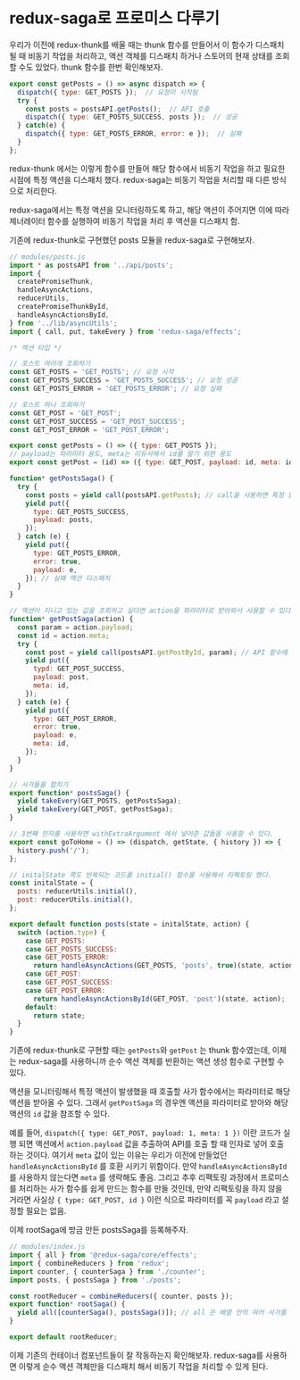 # redux-saga로 프로미스 다루기

우리가 이전에 redux-thunk를 배울 때는 thunk 함수를 만들어서 이 함수가 디스패치 될 때 비동기 작업을 처리하고, 액션 객체를 디스패치 하거나 스토어의 현재 상태를 조회 할 수도 있었다. thunk 함수를 한번 확인해보자.

```js
export const getPosts = () => async dispatch => {
  dispatch({ type: GET_POSTS });  // 요청이 시작됨
  try {
    const posts = postsAPI.getPosts();  // API 호출
    dispatch({ type: GET_POSTS_SUCCESS, posts });  // 성공
  } catch(e) {
    dispatch({ type: GET_POSTS_ERROR, error: e });  // 실패
  }
};
```

redux-thunk 에서는 이렇게 함수를 만들어 해당 함수에서 비동기 작업을 하고 필요한 시점에 특정 액션을 디스패치 했다. redux-saga는 비동기 작업을 처리할 때 다른 방식으로 처리한다.

redux-saga에서는 특정 액션을 모니터링하도록 하고, 해당 액션이 주어지면 이에 따라 제너레이터 함수를 실행하여 비동기 작업을 처리 후 액션을 디스패치 함.

기존에 redux-thunk로 구현했던 posts 모듈을 redux-saga로 구현해보자.

```jsx
// modules/posts.js
import * as postsAPI from '../api/posts';
import {
  createPromiseThunk,
  handleAsyncActions,
  reducerUtils,
  createPromiseThunkById,
  handleAsyncActionsById,
} from '../lib/asyncUtils';
import { call, put, takeEvery } from 'redux-saga/effects';

/* 액션 타입 */

// 포스트 여러개 조회하기
const GET_POSTS = 'GET_POSTS'; // 요청 시작
const GET_POSTS_SUCCESS = 'GET_POSTS_SUCCESS'; // 요청 성공
const GET_POSTS_ERROR = 'GET_POSTS_ERROR'; // 요청 실패

// 포스트 하나 조회하기
const GET_POST = 'GET_POST';
const GET_POST_SUCCESS = 'GET_POST_SUCCESS';
const GET_POST_ERROR = 'GET_POST_ERROR';

export const getPosts = () => ({ type: GET_POSTS });
// payload는 파라미터 용도, meta는 리듀서에서 id를 알기 위한 용도
export const getPost = (id) => ({ type: GET_POST, payload: id, meta: id });

function* getPostsSaga() {
  try {
    const posts = yield call(postsAPI.getPosts); // call을 사용하면 특정 함수를 호출하고, 결과물이 반환 될 때까지 기다려줄 수 있다.
    yield put({
      type: GET_POSTS_SUCCESS,
      payload: posts,
    });
  } catch (e) {
    yield put({
      type: GET_POSTS_ERROR,
      error: true,
      payload: e,
    }); // 실패 액션 디스패치
  }
}

// 액션이 지니고 있는 값을 조회하고 싶다면 action을 파라미터로 받아와서 사용할 수 있다.
function* getPostSaga(action) {
  const param = action.payload;
  const id = action.meta;
  try {
    const post = yield call(postsAPI.getPostById, param); // API 함수에 넣어주고 싶은 인자는 call 함수의 두번째 인자부터 순서대로 넣어주면 된다.
    yield put({
      typd: GET_POST_SUCCESS,
      payload: post,
      meta: id,
    });
  } catch (e) {
    yield put({
      type: GET_POST_ERROR,
      error: true,
      payload: e,
      meta: id,
    });
  }
}

// 사가들을 합치기
export function* postsSaga() {
  yield takeEvery(GET_POSTS, getPostsSaga);
  yield takeEvery(GET_POST, getPostSaga);
}

// 3번째 인자를 사용하면 withExtraArgument 에서 넣어준 값들을 사용할 수 있다.
export const goToHome = () => (dispatch, getState, { history }) => {
  history.push('/');
};

// initalState 쪽도 반복되는 코드를 initial() 함수를 사용해서 리팩토링 했다.
const initalState = {
  posts: reducerUtils.initial(),
  post: reducerUtils.initial(),
};

export default function posts(state = initalState, action) {
  switch (action.type) {
    case GET_POSTS:
    case GET_POSTS_SUCCESS:
    case GET_POSTS_ERROR:
      return handleAsyncActions(GET_POSTS, 'posts', true)(state, action);
    case GET_POST:
    case GET_POST_SUCCESS:
    case GET_POST_ERROR:
      return handleAsyncActionsById(GET_POST, 'post')(state, action);
    default:
      return state;
  }
}
```

기존에 redux-thunk로 구현할 때는 `getPosts`와 `getPost` 는 thunk 함수였는데, 이제는 redux-saga를 사용하니까 순수 액션 객체를 반환하는 액션 생성 함수로 구현할 수 있다.

액션을 모니터링해서 특정 액션이 발생했을 때 호출할 사가 함수에서는 파라미터로 해당 액션을 받아올 수 있다. 그래서 `getPostSaga` 의 경우엔 액션을 파라미터로 받아와 해당 액션의 `id` 값을 참조할 수 있다.

예를 들어, `dispatch({ type: GET_POST, payload: 1, meta: 1 })` 이란 코드가 실행 되면 액션에서 `action.payload` 값을 추출하여 API를 호출 할 때 인자로 넣어 호출하는 것이다. 여기서 `meta` 값이 있는 이유는 우리가 이전에 만들었던 `handleAsyncActionsById` 를 호환 시키기 위함이다. 만약 `handleAsyncActionsById` 를 사용하지 않는다면 `meta` 를 생략해도 좋음. 그리고 추후 리팩토링 과정에서 프로미스를 처리하는 사가 함수를 쉽게 만드는 함수를 만들 것인데, 만약 리팩토링을 하지 않을 거라면 사실상 `{ type: GET_POST, id }` 이런 식으로 파라미터를 꼭 `payload` 라고 설정할 필요는 없음.

이제 rootSaga에 방금 만든 postsSaga를 등록해주자.

```js
// modules/index.js
import { all } from '@redux-saga/core/effects';
import { combineReducers } from 'redux';
import counter, { counterSaga } from './counter';
import posts, { postsSaga } from './posts';

const rootReducer = combineReducers({ counter, posts });
export function* rootSaga() {
  yield all([counterSaga(), postsSaga()]); // all 은 배열 안의 여러 사가를 동시에 실행한다.
}

export default rootReducer;
```

이제 기존의 컨테이너 컴포넌트들이 잘 작동하는지 확인해보자. redux-saga를 사용하면 이렇게 순수 액션 객체만을 디스패치 해서 비동기 작업을 처리할 수 있게 된다.

